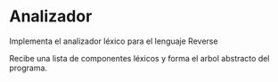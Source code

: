 # Analizador

Implementa el analizador léxico para el lenguaje Reverse

Recibe una lista de componentes léxicos y forma el arbol abstracto del programa.